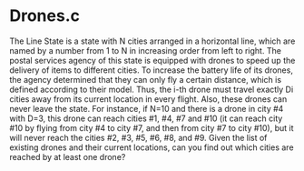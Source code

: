 # Drones.c
The Line State is a state with N cities arranged in a horizontal line, which are named by a number from 1 to N in increasing order from left to right. The postal services agency of this state is equipped with drones to speed up the delivery of items to different cities. To increase the battery life of its drones, the agency determined that they can only fly a certain distance, which is defined according to their model. Thus, the i-th drone must travel exactly Di cities away from its current location in every flight. Also, these drones can never leave the state. For instance, if N=10 and there is a drone in city #4 with D=3, this drone can reach cities #1, #4, #7 and #10 (it can reach city #10 by flying from city #4 to city #7, and then from city #7 to city #10), but it will never reach the cities #2, #3, #5, #6, #8, and #9. Given the list of existing drones and their current locations, can you find out which cities are reached by at least one drone?
